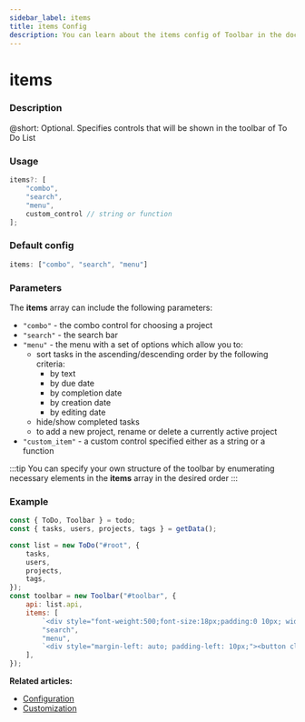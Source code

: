 ```yaml
---
sidebar_label: items
title: items Config
description: You can learn about the items config of Toolbar in the documentation of the DHTMLX JavaScript To Do List library. Browse developer guides and API reference, try out code examples and live demos, and download a free 30-day evaluation version of DHTMLX To Do List.
---
```


# items

### Description

@short: Optional. Specifies controls that will be shown in the toolbar of To Do List


### Usage

~~~js
items?: [
    "combo",
    "search",
    "menu",
    custom_control // string or function
];
~~~

### Default config

~~~js
items: ["combo", "search", "menu"]
~~~

### Parameters

The **items** array can include the following parameters:

- `"combo"` - the combo control for choosing a project
- `"search"` - the search bar 
- `"menu"` - the menu with a set of options which allow you to:
    - sort tasks in the ascending/descending order by the following criteria: 
        - by text 
        - by due date 
        - by completion date 
        - by creation date 
        - by editing date 
    - hide/show completed tasks
    - to add a new project, rename or delete a currently active project
- `"custom_item"` - a custom control specified either as a string or a function

:::tip
You can specify your own structure of the toolbar by enumerating necessary elements in the **items** array in the desired order
:::

### Example

~~~js {12-17}
const { ToDo, Toolbar } = todo;
const { tasks, users, projects, tags } = getData();

const list = new ToDo("#root", {
    tasks,
    users,
    projects,
    tags,
});
const toolbar = new Toolbar("#toolbar", {
    api: list.api,
    items: [
        `<div style="font-weight:500;font-size:18px;padding:0 10px; width: 100%">Logo<div/>`,
        "search",
        "menu",
        `<div style="margin-left: auto; padding-left: 10px;"><button class="g-btn g-btn--sm">Custom button</button></div>`,
    ],
});
~~~

**Related articles:**
- [Configuration](guides/configuration.md#toolbar)
- [Customization](guides/customization.md#toolbar)
